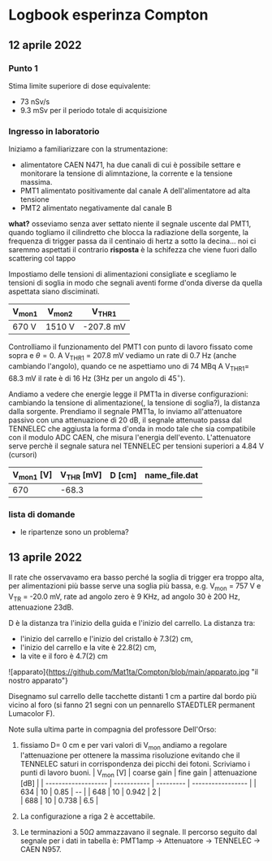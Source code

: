 # Logbook esperinza Compton
## 12 aprile 2022
### Punto 1
Stima limite superiore di dose equivalente:
* 73 nSv/s
* 9.3 mSv per il periodo totale di acquisizione

### Ingresso in laboratorio
Iniziamo a familiarizzare con la strumentazione:
* alimentatore CAEN N471, ha due canali di cui è possibile settare e monitorare la tensione di alimntazione, la corrente e la tensione massima.
* PMT1 alimentato positivamente dal canale A dell'alimentatore ad alta tensione
* PMT2 alimentato negativamente dal canale B 

**what?** osseviamo senza aver settato niente il segnale uscente dal PMT1, quando togliamo il cilindretto che blocca la radiazione della sorgente, la frequenza di trigger passa da il centinaio di hertz a sotto la decina... noi ci saremmo aspettati il contrario
**risposta** è la schifezza che viene fuori dallo scattering col tappo

Impostiamo delle tensioni di alimentazioni consigliate e scegliamo le tensioni di soglia in modo che segnali aventi forme d'onda diverse da quella aspettata siano disciminati.

| V<sub>mon1<sub> | V<sub>mon2<sub> | V<sub>THR1<sub> |
| --------------- | --------------- | --------------- |
| 670 V           | 1510 V          | -207.8 mV       |

Controlliamo il funzionamento del PMT1 con punto di lavoro fissato come sopra e $\theta=0$.
A V<sub>THR1</sub> = 207.8 mV vediamo un rate di 0.7 Hz (anche cambiando l'angolo), quando ce ne aspettiamo uno di 74 MBq
A V<sub>THR1</sub>= 68.3 mV il rate è di 16 Hz (3Hz per un angolo di 45$^\circ$).

Andiamo a vedere che energie legge il PMT1a in diverse configurazioni: cambiando la tensione di alimentazione(, la tensione di soglia?), la distanza dalla sorgente.
Prendiamo il segnale PMT1a, lo inviamo all'attenuatore passivo con una attenuazione di 20 dB, il segnale attenuato passa dal TENNELEC che aggiusta la forma d'onda in modo tale che sia compatibile con il modulo ADC CAEN, che misura l'energia dell'evento.
L'attenuatore serve perchè il segnale satura nel TENNELEC per tensioni superiori a 4.84 V (cursori)

| V<sub>mon1</sub> [V] | V<sub>THR</sub> [mV] | D [cm] | name_file.dat |
| -------------------- | -------------------- | ------ | ------------- |
| 670                  | -68.3                |        |               |

### lista di domande
* le ripartenze sono un problema?


## 13 aprile 2022
Il rate che osservavamo era basso perché la soglia di trigger era troppo alta, per alimentazioni più basse serve una soglia più bassa, e.g. V<sub>mon</sub> = 757 V  e V<sub>TR</sub> = -20.0 mV, rate ad angolo zero è 9 KHz, ad angolo 30 è 200 Hz, attenuazione 23dB.

D è la distanza tra l'inizio della guida e l'inizio del carrello. 
La distanza tra:
* l'inizio del carrello e l'inizio del cristallo è 7.3(2) cm,
* l'inizio del carrello e la vite è 22.8(2) cm, 
* la vite e il foro è 4.7(2) cm

 ![apparato]{https://github.com/Mat1ta/Compton/blob/main/apparato.jpg "il nostro apparato"}
 <img stc = "/apparato.jpg"/>
    
Disegnamo sul carrello delle tacchette distanti 1 cm a partire dal bordo più vicino al foro (si fanno 21 segni con un pennarello STAEDTLER permanent Lumacolor F).

Note sulla ultima parte in compagnia del professore Dell'Orso:
1. fissiamo D= 0 cm e per vari valori di V<sub>mon</sub> andiamo a regolare l'attenuazione per ottenere la massima risoluzione evitando che il TENNELEC saturi in corrispondenza dei picchi dei fotoni. Scriviamo i punti di lavoro buoni.
    | V<sub>mon</sub> [V] | coarse gain | fine gain | attenuazione [dB] |
    | ------------------- | ----------- | --------- | ----------------- |
    | 634                 | 10          | 0.85      | --                |
    | 648                 | 10          | 0.942     | 2                 |    
    | 688                 | 10          | 0.738     | 6.5               |


2. La configurazione a riga 2 è accettabile.
3. Le terminazioni a 50$\Omega$ ammazzavano il segnale. Il percorso seguito dal segnale per i dati in tabella è:
PMT1amp $\rightarrow$ Attenuatore $\rightarrow$ TENNELEC $\rightarrow$ CAEN N957.


